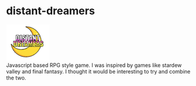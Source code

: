 # distant-dreamers

![Distant Dreamers title logo](/assets/images/distant-dreamers-logo.png)
<br/>
Javascript based RPG style game. I was inspired by games like stardew valley and final fantasy. I thought it would be interesting to try and combine the two.
